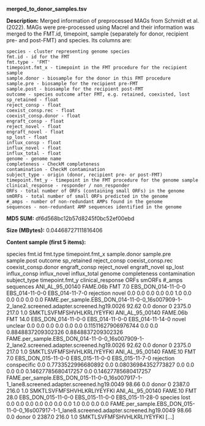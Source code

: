 **merged_to_donor_samples.tsv**

**Description:**	Merged information of preprocessed MAGs from Schmidt et al. (2022).
                        MAGs were pre-processed using Macrel and their information was merged to
                        the FMT.id, timepoint, sample (separately for donor, recipient pre- and post-FMT)
                        and species. Its columns are:

    species - cluster representing genome species
    fmt.id - id for the FMT
    fmt.type - 'FMT'
    timepoint.fmt_x - timepoint in the FMT procedure for the recipient sample
    sample.donor - biosample for the donor in this FMT procedure
    sample.pre - biosample for the recipient pre-FMT
    sample.post - biosample for the recipient post-FMT
    outcome - species outcome after FMT, e.g. retained, coexisted, lost
    sp_retained - float
    reject_consp - float
    coexist_consp.rec - float
    coexist_consp.donor - float
    engraft_consp - float
    reject_novel - float
    engraft_novel - float 
    sp_lost - float
    influx_consp - float
    influx_novel - float
    influx_total - float
    genome - genome name
    completeness - CheckM completeness
    contamination - CheckM contamination
    subject_type - origin (donor, recipient pre- or post-FMT)
    timepoint.fmt_y - timepoint in the FMT procedure for the genome sample 
    clinical_response - responder / non_responder
    ORFs - total number of ORFs (containing small ORFs) in the genome
    smORFs - total number of small ORFs predicted in the genome
    #_amps - number of non-redundant AMPs found in the genome
    sequences - non-redundant AMP sequences identified in the genome

**MD5 SUM:**	df6d568bc12b57d8245f0bc52ef00ebd

**Size (MBytes):**	0.04468727111816406

**Content sample (first 5 items):**

species	fmt.id	fmt.type	timepoint.fmt_x	sample.donor	sample.pre	sample.post	outcome	sp_retained	reject_consp	coexist_consp.rec	coexist_consp.donor	engraft_consp	reject_novel	engraft_novel	sp_lost	influx_consp	influx_novel	influx_total	genome	completeness	contamination	subject_type	timepoint.fmt_y	clinical_response	ORFs	smORFs	#_amps	sequences
ANI_AL_95_00140	FAME.06b	FMT	7.0	EBS_DON_014-11-0-0	EBS_014-11-0-0	EBS_014-11-7-0	rejection novel	0.0	0.0	0.0	0.0	0.0	1.0	0.0	0.0	0.0	0.0	0.0	FAME.per_sample.EBS_DON_014-11-0-0_16s007909-1-2_lane2.screened.adapter.screened.hg19.0026	92.62	0.0	donor	0		2375.0	217.0	1.0	SMKTLSVFMFSHVHLKRLIYEYFKI
ANI_AL_95_00140	FAME.06b	FMT	14.0	EBS_DON_014-11-0-0	EBS_014-11-0-0	EBS_014-11-14-0	novel unclear	0.0	0.0	0.0	0.0	0.0	0.0	0.11511627906976744	0.0	0.0	0.8848837209302326	0.8848837209302326	FAME.per_sample.EBS_DON_014-11-0-0_16s007909-1-2_lane2.screened.adapter.screened.hg19.0026	92.62	0.0	donor	0		2375.0	217.0	1.0	SMKTLSVFMFSHVHLKRLIYEYFKI
ANI_AL_95_00140	FAME.10	FMT	7.0	EBS_DON_015-11-0-0	EBS_015-11-0-0	EBS_015-11-7-0	rejection conspecific	0.0	0.7733522996680892	0.0	0.08036984352773827	0.0	0.0	0.0	0.0	0.14627785680417257	0.0	0.14627785680417257	FAME.per_sample.EBS_DON_015-11-0-0_16s007917-1-1_lane8.screened.adapter.screened.hg19.0049	98.66	0.0	donor	0		2387.0	216.0	1.0	SMKTLSVFMFSHVHLKRLIYEYFKI
ANI_AL_95_00140	FAME.10	FMT	28.0	EBS_DON_015-11-0-0	EBS_015-11-0-0	EBS_015-11-28-0	species lost	0.0	0.0	0.0	0.0	0.0	0.0	0.0	1.0	0.0	0.0	0.0	FAME.per_sample.EBS_DON_015-11-0-0_16s007917-1-1_lane8.screened.adapter.screened.hg19.0049	98.66	0.0	donor	0		2387.0	216.0	1.0	SMKTLSVFMFSHVHLKRLIYEYFKI
[...]
